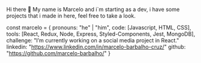 Hi there 👋
My name is Marcelo and i`m starting as a dev, i have some projects that i made in here, feel free to take a look. 

const marcelo = {
  pronouns: "he" | "him",
  code: [Javascript, HTML, CSS],
  tools: [React, Redux, Node, Express, Styled-Components, Jest, MongoDB],
  challenge: "I’m currently working on a social media project in React."
  linkedin: "https://www.linkedin.com/in/marcelo-barbalho-cruz/"
  github: "https://github.com/marcelo-barbalho/"
  }
